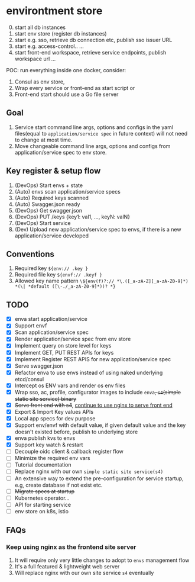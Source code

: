# environtment store

0. start all db instances
1. start env store (register db instances)
2. start e.g. sso, retrieve db connection etc, publish sso issuer URL
3. start e.g. access-control..
...
10. start front-end workspace, retrieve service endpoints, publish workspace url
...

POC: run everything inside one docker, consider:
1. Consul as env store, 
2. Wrap every service or front-end as start script or 
3. Front-end start should use a Go file server

## Goal
1. Service start command line args, options and configs in the yaml files(equal to `application/service spec` in future context) will not need to change at most time.
1. Move changeable command line args, options and configs from application/service spec to env store.

## Key register & setup flow
1. (DevOps) Start envs + state
1. (Auto) envs scan application/service specs
1. (Auto) Required keys scanned
1. (Auto) Swagger.json ready
1. (DevOps) Get swagger.json
1. (DevOps) PUT /keys {key1: val1, ..., keyN: valN}
1. (DevOps) Start service
1. (Dev) Upload new application/service spec to envs, if there is a new application/service developed

## Conventions
1. Required key `${env:// .key }`
1. Required file key `${envf:// .keyf }`
1. Allowed key name pattern `\${env(f)?:// *\.([_a-zA-Z][_a-zA-Z0-9]*) *(\| *default ([\-./_a-zA-Z0-9]*))? *}`

## TODO
- [x] enva start application/service
- [x] Support envf
- [x] Scan application/service spec
- [x] Render application/service spec from env store
- [x] Implement query on store level for keys
- [x] Implement GET, PUT REST APIs for keys
- [x] Implement Register REST APIS for new application/service spec
- [x] Serve swagger.json
- [x] Refactor enva to use envs instead of using naked underlying etcd/consul
- [x] Intercept os ENV vars and render os env files
- [x] Wrap sso, ac, profile, configurator images to include `enva`~~, `s4`(simple static site service) binary~~
- [x] ~~Serve front end with s4~~, [continue to use nginx to serve front end](#Keep-using-nginx-as-the-frontend-site-server)
- [x] Export & Import Key values APIs 
- [x] Local app specs for dev purpose
- [x] Support env/envf with default value, if given default value and the key doesn't existed before, publish to underlying store
- [x] enva publish kvs to envs
- [x] Support key watch & restart
- [ ] Decouple oidc client & callback register flow 
- [ ] Minimize the required env vars
- [ ] Tutorial documentation
- [ ] Replace nginx with our own `simple static site service(s4)`
- [ ] An extensive way to extend the pre-configuration for service startup, e.g, create database if not exist etc.
- [ ] ~~Migrate specs at startup~~
- [ ] Kubernetes operator...
- [ ] API for starting service
- [ ] env store on k8s, istio

## FAQs

### Keep using nginx as the frontend site server

1. It will require only very little changes to adopt to `envs` management flow
1. It's a full featured & lightweight web server
1. Will replace nginx with our own site service `s4` eventually

